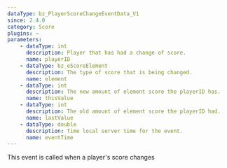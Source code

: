 ```yaml
---
dataType: bz_PlayerScoreChangeEventData_V1
since: 2.4.0
category: Score
plugins: ~
parameters:
    - dataType: int
      description: Player that has had a change of score.
      name: playerID
    - dataType: bz_eScoreElement
      description: The type of score that is being changed.
      name: element
    - dataType: int
      description: The new amount of element score the playerID has.
      name: thisValue
    - dataType: int
      description: The old amount of element score the playerID had.
      name: lastValue
    - dataType: double
      description: Time local server time for the event.
      name: eventTime
---
```


This event is called when a player's score changes
